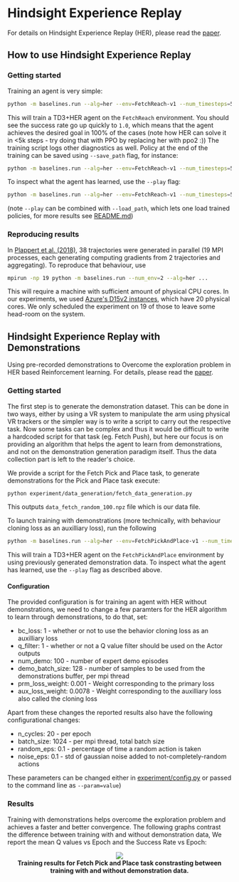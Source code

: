 # Hindsight Experience Replay
For details on Hindsight Experience Replay (HER), please read the [paper](https://arxiv.org/abs/1707.01495).

## How to use Hindsight Experience Replay

### Getting started
Training an agent is very simple:
```bash
python -m baselines.run --alg=her --env=FetchReach-v1 --num_timesteps=5000
```
This will train a TD3+HER agent on the `FetchReach` environment.
You should see the success rate go up quickly to `1.0`, which means that the agent achieves the
desired goal in 100% of the cases (note how HER can solve it in <5k steps - try doing that with PPO by replacing her with ppo2 :))
The training script logs other diagnostics as well. Policy at the end of the training can be saved using `--save_path` flag, for instance:
```bash
python -m baselines.run --alg=her --env=FetchReach-v1 --num_timesteps=5000 --save_path=~/policies/her/fetchreach5k
```

To inspect what the agent has learned, use the `--play` flag: 
```bash
python -m baselines.run --alg=her --env=FetchReach-v1 --num_timesteps=5000 --play
```
(note `--play` can be combined with `--load_path`, which lets one load trained policies, for more results see [README.md](../../README.md))


### Reproducing results
In [Plappert et al. (2018)](https://arxiv.org/abs/1802.09464), 38 trajectories were generated in parallel
(19 MPI processes, each generating computing gradients from 2 trajectories and aggregating). 
To reproduce that behaviour, use 
```bash
mpirun -np 19 python -m baselines.run --num_env=2 --alg=her ... 
```
This will require a machine with sufficient amount of physical CPU cores. In our experiments,
we used [Azure's D15v2 instances](https://docs.microsoft.com/en-us/azure/virtual-machines/linux/sizes),
which have 20 physical cores. We only scheduled the experiment on 19 of those to leave some head-room on the system.


## Hindsight Experience Replay with Demonstrations
Using pre-recorded demonstrations to Overcome the exploration problem in HER based Reinforcement learning.
For details, please read the [paper](https://arxiv.org/pdf/1709.10089.pdf).

### Getting started
The first step is to generate the demonstration dataset. This can be done in two ways, either by using a VR system to manipulate the arm using physical VR trackers or the simpler way is to write a script to carry out the respective task. Now some tasks can be complex and thus it would be difficult to write a hardcoded script for that task (eg. Fetch Push), but here our focus is on providing an algorithm that helps the agent to learn from demonstrations, and not on the demonstration generation paradigm itself. Thus the data collection part is left to the reader's choice.

We provide a script for the Fetch Pick and Place task, to generate demonstrations for the Pick and Place task execute:
```bash
python experiment/data_generation/fetch_data_generation.py
```
This outputs ```data_fetch_random_100.npz``` file which is our data file.

To launch training with demonstrations (more technically, with behaviour cloning loss as an auxilliary loss), run the following
```bash
python -m baselines.run --alg=her --env=FetchPickAndPlace-v1 --num_timesteps=2.5e6 --demo_file=/Path/to/demo_file.npz
```
This will train a TD3+HER agent on the `FetchPickAndPlace` environment by using previously generated demonstration data.
To inspect what the agent has learned, use the `--play` flag as described above.

#### Configuration
The provided configuration is for training an agent with HER without demonstrations, we need to change a few paramters for the HER algorithm to learn through demonstrations, to do that, set:

* bc_loss: 1 - whether or not to use the behavior cloning loss as an auxilliary loss
* q_filter: 1 - whether or not a Q value filter should be used on the Actor outputs
* num_demo: 100 - number of expert demo episodes
* demo_batch_size: 128 - number of samples to be used from the demonstrations buffer, per mpi thread
* prm_loss_weight: 0.001 - Weight corresponding to the primary loss
* aux_loss_weight:  0.0078 - Weight corresponding to the auxilliary loss also called the cloning loss

Apart from these changes the reported results also have the following configurational changes:

* n_cycles: 20 - per epoch
* batch_size: 1024 - per mpi thread, total batch size
* random_eps: 0.1  - percentage of time a random action is taken
* noise_eps: 0.1  - std of gaussian noise added to not-completely-random actions

These parameters can be changed either in [experiment/config.py](experiment/config.py) or passed to the command line as `--param=value`)

### Results
Training with demonstrations helps overcome the exploration problem and achieves a faster and better convergence. The following graphs contrast the difference between training with and without demonstration data, We report the mean Q values vs Epoch and the Success Rate vs Epoch:


<div class="imgcap" align="middle">
<center><img src="../../data/fetchPickAndPlaceContrast.png"></center>
<div class="thecap" align="middle"><b>Training results for Fetch Pick and Place task constrasting between training with and without demonstration data.</b></div>
</div>

